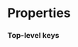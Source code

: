 # Properties


### Top-level keys

<json-table v-bind:json="json"/>

<script>
    export default {
        data() {
            return {
                json : {}
            }
        },
        async created() {
            const response = await fetch("https://raw.githubusercontent.com/ontop/ontop/feature/property-description-with-type/documentation/property_description.json");
            const responseJson = await response.json();
            this.json = responseJson;
        }
    }
</script>
